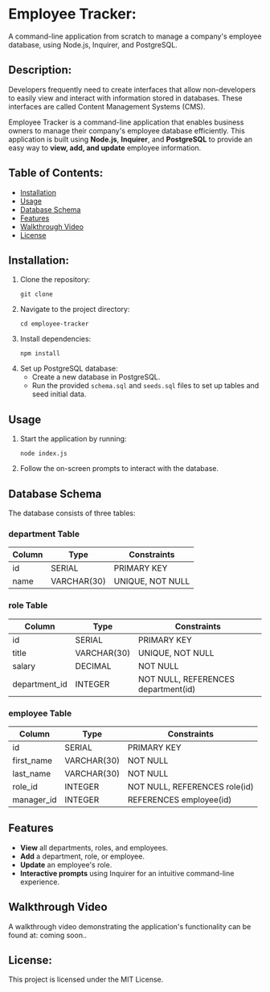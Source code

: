 # Employee Tracker: 

A command-line application from scratch to manage a company's employee database, using Node.js, Inquirer, and PostgreSQL.

## Description:
Developers frequently need to create interfaces that allow non-developers to easily view and interact with information stored in databases. These interfaces are called Content Management Systems (CMS).

Employee Tracker is a command-line application that enables business owners to manage their company's employee database efficiently. This application is built using **Node.js**, **Inquirer**, and **PostgreSQL** to provide an easy way to **view, add, and update** employee information.

## Table of Contents:
- [Installation](#installation)
- [Usage](#usage)
- [Database Schema](#database-schema)
- [Features](#features)
- [Walkthrough Video](#walkthrough-video)
- [License](#license)

## Installation:
1. Clone the repository:
   ```
   git clone 
   ```
2. Navigate to the project directory:
   ```
   cd employee-tracker
   ```
3. Install dependencies:
   ```
   npm install
   ```
4. Set up PostgreSQL database:
   - Create a new database in PostgreSQL.
   - Run the provided `schema.sql` and `seeds.sql` files to set up tables and seed initial data.

## Usage
1. Start the application by running:
   ```
   node index.js
   ```
2. Follow the on-screen prompts to interact with the database.

## Database Schema
The database consists of three tables:

### department Table
| Column  | Type          | Constraints                        |
|---------|--------------|-----------------------------------|
| id      | SERIAL       | PRIMARY KEY                       |
| name    | VARCHAR(30)  | UNIQUE, NOT NULL                  |

### role Table
| Column        | Type         | Constraints                          |
|--------------|-------------|-------------------------------------|
| id           | SERIAL      | PRIMARY KEY                         |
| title        | VARCHAR(30) | UNIQUE, NOT NULL                    |
| salary       | DECIMAL     | NOT NULL                             |
| department_id| INTEGER     | NOT NULL, REFERENCES department(id) |

### employee Table
| Column      | Type         | Constraints                          |
|------------|-------------|-------------------------------------|
| id         | SERIAL      | PRIMARY KEY                         |
| first_name | VARCHAR(30) | NOT NULL                             |
| last_name  | VARCHAR(30) | NOT NULL                             |
| role_id    | INTEGER     | NOT NULL, REFERENCES role(id)       |
| manager_id | INTEGER     | REFERENCES employee(id)              |

## Features
- **View** all departments, roles, and employees.
- **Add** a department, role, or employee.
- **Update** an employee's role.
- **Interactive prompts** using Inquirer for an intuitive command-line experience.

## Walkthrough Video
A walkthrough video demonstrating the application's functionality can be found at: coming soon..

## License:
This project is licensed under the MIT License.

